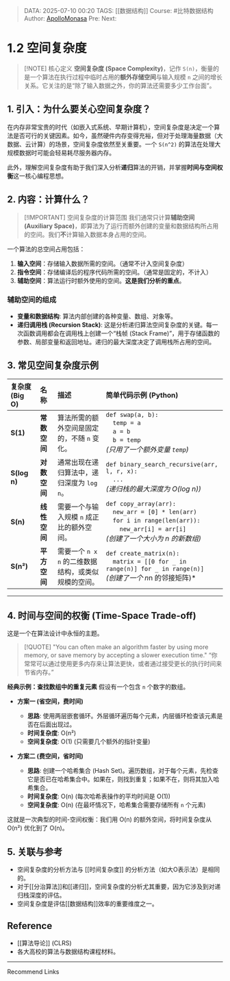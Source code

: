 > DATA: 2025-07-10 00:20
> TAGS: [[数据结构]]
> Course: #比特数据结构 
> Author: [ApolloMonasa](https://github.com/ApolloMonasa)
> Pre: 
> Next:

# 1.2 空间复杂度
> [!NOTE] 核心定义
> **空间复杂度 (Space Complexity)**，记作 `S(n)`，衡量的是一个算法在执行过程中临时占用的**额外存储空间**与输入规模 `n` 之间的增长关系。它关注的是“除了输入数据之外，你的算法还需要多少工作台面”。

## 1. 引入：为什么要关心空间复杂度？

在内存非常宝贵的时代（如嵌入式系统、早期计算机），空间复杂度是决定一个算法是否可行的关键因素。如今，虽然硬件内存变得充裕，但对于处理海量数据（大数据、云计算）的场景，空间复杂度依然至关重要。一个 `S(n^2)` 的算法在处理大规模数据时可能会轻易耗尽服务器内存。

此外，理解空间复杂度有助于我们深入分析**递归**算法的开销，并掌握**时间与空间权衡**这一核心编程思想。

## 2. 内容：计算什么？

> [!IMPORTANT] 空间复杂度的计算范围
> 我们通常只计算**辅助空间 (Auxiliary Space)**，即算法为了运行而额外创建的变量和数据结构所占用的空间。我们**不**计算输入数据本身占用的空间。

一个算法的总空间占用包括：
1.  **输入空间**：存储输入数据所需的空间。（通常不计入空间复杂度）
2.  **指令空间**：存储编译后的程序代码所需的空间。（通常是固定的，不计入）
3.  **辅助空间**：算法运行时额外使用的空间。**这是我们分析的重点**。

### 辅助空间的组成
- **变量和数据结构**: 算法内部创建的各种变量、数组、对象等。
- **递归调用栈 (Recursion Stack)**: 这是分析递归算法空间复杂度的关键。每一次函数调用都会在调用栈上创建一个“栈帧 (Stack Frame)”，用于存储函数的参数、局部变量和返回地址。递归的最大深度决定了调用栈所占用的空间。

## 3. 常见空间复杂度示例

| 复杂度 (Big O) | 名称 | 描述 | 简单代码示例 (Python) |
| :--- | :--- | :--- | :--- |
| **S(1)** | **常数空间** | 算法所需的额外空间是固定的，不随 `n` 变化。 | `def swap(a, b):`<br>&emsp;`temp = a`<br>&emsp;`a = b`<br>&emsp;`b = temp`<br>*(只用了一个额外变量 `temp`)* |
| **S(log n)** | **对数空间** | 通常出现在递归算法中，递归深度为 `log n`。 | `def binary_search_recursive(arr, l, r, x):`<br>&emsp;`...`<br>*(递归栈的最大深度为 O(log n))* |
| **S(n)** | **线性空间** | 需要一个与输入规模 `n` 成正比的额外空间。 | `def copy_array(arr):`<br>&emsp;`new_arr = [0] * len(arr)`<br>&emsp;`for i in range(len(arr)):`<br>&emsp;&emsp;`new_arr[i] = arr[i]`<br>*(创建了一个大小为 n 的新数组)* |
| **S(n²)** | **平方空间** | 需要一个 `n x n` 的二维数据结构，或类似规模的空间。 | `def create_matrix(n):`<br>&emsp;`matrix = [[0 for _ in range(n)] for _ in range(n)]`<br>*(创建了一个 n*n 的邻接矩阵)* |

---

## 4. 时间与空间的权衡 (Time-Space Trade-off)

这是一个在算法设计中永恒的主题。

> [!QUOTE] "You can often make an algorithm faster by using more memory, or save memory by accepting a slower execution time."
> “你常常可以通过使用更多内存来让算法更快，或者通过接受更长的执行时间来节省内存。”

**经典示例：查找数组中的重复元素**
假设有一个包含 `n` 个数字的数组。

- **方案一 (省空间，费时间)**
    - **思路**: 使用两层嵌套循环。外层循环遍历每个元素，内层循环检查该元素是否在后面出现过。
    - **时间复杂度**: O(n²)
    - **空间复杂度**: O(1) (只需要几个额外的指针变量)

- **方案二 (费空间，省时间)**
    - **思路**: 创建一个哈希集合 (Hash Set)。遍历数组，对于每个元素，先检查它是否已在哈希集合中。如果在，则找到重复；如果不在，则将其加入哈希集合。
    - **时间复杂度**: O(n) (每次哈希表操作的平均时间是 O(1))
    - **空间复杂度**: O(n) (在最坏情况下，哈希集合需要存储所有 `n` 个元素)

这就是一次典型的时间-空间权衡：我们用 O(n) 的额外空间，将时间复杂度从 O(n²) 优化到了 O(n)。

## 5. 关联与参考

- 空间复杂度的分析方法与 [[时间复杂度]] 的分析方法（如大O表示法）是相同的。
- 对于[[分治算法]]和[[递归]]，空间复杂度的分析尤其重要，因为它涉及到对递归栈深度的评估。
- 空间复杂度是评估[[数据结构]]效率的重要维度之一。

## Reference

- [[算法导论]] (CLRS)
- 各大高校的算法与数据结构课程材料。
---
Recommend Links
